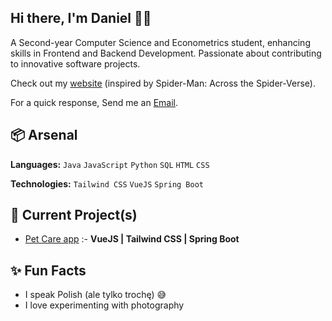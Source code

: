 
## Hi there, I'm Daniel 👋🏼

A Second-year Computer Science and Econometrics student, enhancing skills in Frontend and Backend Development. Passionate about contributing to innovative software projects.

Check out my [website](https://www.heisdanielade.xyz/) (inspired by Spider-Man: Across the Spider-Verse).

For a quick response, Send me an [Email](mailto:danieladeofficial@gmail.com). 

## 📦 Arsenal
**Languages:** `Java` `JavaScript` `Python` `SQL` `HTML` `CSS`

**Technologies:** `Tailwind CSS` `VueJS` `Spring Boot`

## 🤖 Current Project(s)
- [Pet Care app](https://pamietampsa.netlify.app/) :- **VueJS | Tailwind CSS | Spring Boot**

## ✨ Fun Facts 
- I speak Polish (ale tylko trochę) 😅
- I love experimenting with photography


